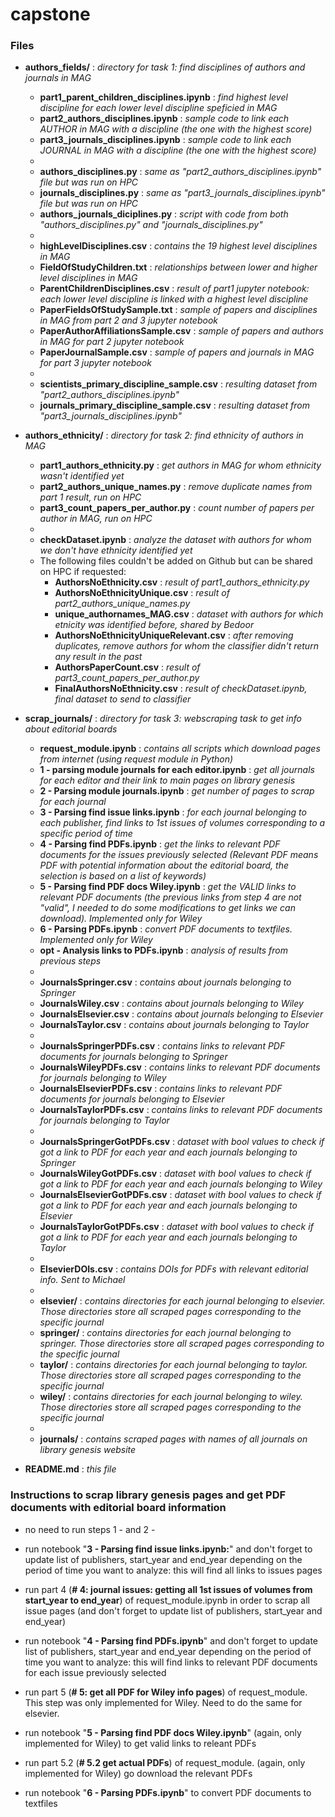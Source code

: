 # capstone

### Files

* **authors_fields/** : *directory for task 1: find disciplines of authors and journals in MAG*
    * **part1_parent_children_disciplines.ipynb** : *find highest level discipline for each lower level discipline speficied in MAG*  
    * **part2_authors_disciplines.ipynb** : *sample code to link each AUTHOR in MAG with a discipline (the one with the highest score)*
    * **part3_journals_disciplines.ipynb** : *sample code to link each JOURNAL in MAG with a discipline (the one with the highest score)* 
    * 
    * **authors_disciplines.py** : *same as "part2_authors_disciplines.ipynb" file but was run on HPC*
    * **journals_disciplines.py** : *same as "part3_journals_disciplines.ipynb" file but was run on HPC*
    * **authors_journals_diciplines.py** : *script with code from both "authors_disciplines.py" and "journals_disciplines.py"* 
    * 
    * **highLevelDisciplines.csv** : *contains the 19 highest level disciplines in MAG*
    * **FieldOfStudyChildren.txt** : *relationships between lower and higher level disciplines in MAG*
    * **ParentChildrenDisciplines.csv** : *result of part1 jupyter notebook: each lower level discipline is linked with a highest level discipline*
    * **PaperFieldsOfStudySample.txt** : *sample of papers and disciplines in MAG from part 2 and 3 jupyter notebook*
    * **PaperAuthorAffiliationsSample.csv** : *sample of papers and authors in MAG for part 2 jupyter notebook*
    * **PaperJournalSample.csv** : *sample of papers and journals in MAG for part 3 jupyter notebook* 
    * 
    * **scientists_primary_discipline_sample.csv** : *resulting dataset from "part2_authors_disciplines.ipynb"*
    * **journals_primary_discipline_sample.csv** : *resulting dataset from "part3_journals_disciplines.ipynb"*

* **authors_ethnicity/** : *directory for task 2: find ethnicity of authors in MAG*
    * **part1_authors_ethnicity.py** : *get authors in MAG for whom ethnicity wasn't identified yet*
    * **part2_authors_unique_names.py** : *remove duplicate names from part 1 result, run on HPC*
    * **part3_count_papers_per_author.py** : *count number of papers per author in MAG, run on HPC*
    * 
    * **checkDataset.ipynb** : *analyze the dataset with authors for whom we don't have ethnicity identified yet*
    * The following files couldn't be added on Github but can be shared on HPC if requested:
        * **AuthorsNoEthnicity.csv** : *result of part1_authors_ethnicity.py*
        * **AuthorsNoEthnicityUnique.csv** : *result of part2_authors_unique_names.py*
        * **unique_authornames_MAG.csv** : *dataset with authors for which etnicity was identified before, shared by Bedoor*
        * **AuthorsNoEthnicityUniqueRelevant.csv** : *after removing duplicates, remove authors for whom the classifier didn't return any result in the past*
        * **AuthorsPaperCount.csv** : *result of part3_count_papers_per_author.py*
        * **FinalAuthorsNoEthnicity.csv** : *result of checkDataset.ipynb, final dataset to send to classifier*

* **scrap_journals/** : *directory for task 3: webscraping task to get info about editorial boards*
    * **request_module.ipynb** : *contains all scripts which download pages from internet (using request module in Python)*
    * **1 - parsing module journals for each editor.ipynb** : *get all journals for each editor and their link to main pages on library genesis*
    * **2 - Parsing module journals.ipynb** : *get number of pages to scrap for each journal*
    * **3 - Parsing find issue links.ipynb** : *for each journal belonging to each publisher, find links to 1st issues of volumes corresponding to a specific period of time*
    * **4 - Parsing find PDFs.ipynb** : *get the links to relevant PDF documents for the issues previously selected (Relevant PDF means PDF with potential information about the editorial board, the selection is based on a list of keywords)*
    * **5 - Parsing find PDF docs Wiley.ipynb** : *get the VALID links to relevant PDF documents (the previous links from step 4 are not "valid", I needed to do some modifications to get links we can download). Implemented only for Wiley*
    * **6 - Parsing PDFs.ipynb** : *convert PDF documents to textfiles. Implemented only for Wiley*
    * **opt - Analysis links to PDFs.ipynb** : *analysis of results from previous steps*
    * 
    * **JournalsSpringer.csv** : *contains about journals belonging to Springer*
    * **JournalsWiley.csv** : *contains about journals belonging to Wiley*
    * **JournalsElsevier.csv** : *contains about journals belonging to Elsevier*
    * **JournalsTaylor.csv** : *contains about journals belonging to Taylor*
    * 
    * **JournalsSpringerPDFs.csv** : *contains links to relevant PDF documents for journals belonging to Springer*
    * **JournalsWileyPDFs.csv** : *contains links to relevant PDF documents for journals belonging to Wiley*
    * **JournalsElsevierPDFs.csv** : *contains links to relevant PDF documents for  journals belonging to Elsevier*
    * **JournalsTaylorPDFs.csv** : *contains links to relevant PDF documents for  journals belonging to Taylor*
    * 
    * **JournalsSpringerGotPDFs.csv** : *dataset with bool values to check if got a link to PDF for each year and each journals belonging to Springer*
    * **JournalsWileyGotPDFs.csv** : *dataset with bool values to check if got a link to PDF for each year and each journals belonging to Wiley*
    * **JournalsElsevierGotPDFs.csv** : *dataset with bool values to check if got a link to PDF for each year and each journals belonging to Elsevier*
    * **JournalsTaylorGotPDFs.csv** : *dataset with bool values to check if got a link to PDF for each year and each journals belonging to Taylor*
    * 
    * **ElsevierDOIs.csv** : *contains DOIs for PDFs with relevant editorial info. Sent to Michael*
    * 
    * **elsevier/** : *contains directories for each journal belonging to elsevier. Those directories store all scraped pages corresponding to the specific journal*
    * **springer/** : *contains directories for each journal belonging to springer. Those directories store all scraped pages corresponding to the specific journal*
    * **taylor/** : *contains directories for each journal belonging to taylor. Those directories store all scraped pages corresponding to the specific journal*
    * **wiley/** : *contains directories for each journal belonging to wiley. Those directories store all scraped pages corresponding to the specific journal*
    * 
    * **journals/** : *contains scraped pages with names of all journals on library genesis website*

* **README.md** : *this file*


### Instructions to scrap library genesis pages and get PDF documents with editorial board information

* no need to run steps 1 - and 2 - 

* run notebook "**3 - Parsing find issue links.ipynb:**" and don't forget to update list of publishers, start_year and end_year depending on the period of time you want to analyze: this will find all links to issues pages

* run part 4 (**# 4: journal issues: getting all 1st issues of volumes from start_year to end_year**) of request_module.ipynb in order to scrap all issue pages (and don't forget to update list of publishers, start_year and end_year)

* run notebook "**4 - Parsing find PDFs.ipynb**" and don't forget to update list of publishers, start_year and end_year depending on the period of time you want to analyze: this will find links to relevant PDF documents for each issue previously selected

* run part 5 (**# 5: get all PDF for Wiley info pages**) of request_module. This step was only implemented for Wiley. Need to do the same for elsevier. 

* run notebook "**5 - Parsing find PDF docs Wiley.ipynb**" (again, only implemented for Wiley) to get valid links to releant PDFs

* run part 5.2 (**# 5.2 get actual PDFs**) of request_module. (again, only implemented for Wiley) go download the relevant PDFs

* run notebook  "**6 - Parsing PDFs.ipynb**" to convert PDF documents to textfiles




